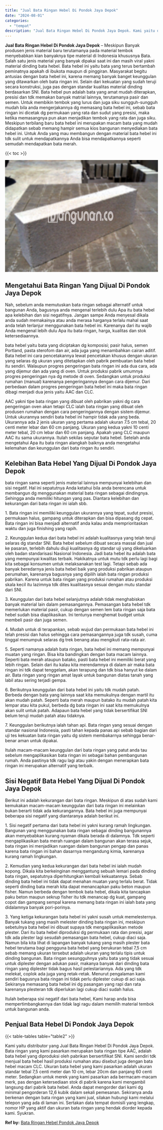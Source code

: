 ```yaml
---
title: "Jual Bata Ringan Hebel Di Pondok Jaya Depok"
date: "2024-08-01"
categories: 
  - "tempat"
description: "Jual Bata Ringan Hebel Di Pondok Jaya Depok. Kami yaitu distributor yang Jual Bata Ringan Hebel Di Pondok Jaya Depok. Bata ringan yang kami pasarkan merupaka..."
---
```


**Jual Bata Ringan Hebel Di Pondok Jaya Depok** – Meskipun Banyak produsen jenis material baru terutamanya pada material tembok menyebabkan kian banyaknya tipe material di Indonesia khususnya Bata. Salah satu jenis material yang banyak dipakai saat ini dan masih viral yakni material dinding bata hebel. Bata hebel ini yaitu bata yang terus bertambah peminatnya apakah di ibukota maupun di pinggiran. Masyarakat begitu antusias dengan bata hebel ini, karena memang banyak banget keunggulan yang ditawarkan oleh bata ringan ini. Selain dari kekuatan yang sudah teruji secara konstruksi, juga pas dengan standar kualitas material dinding berdasarkan SNI. Bata hebel pun adalah bata yang amat mudah diterapkan, presisi dan tdk memakan banyak matrial lainnya, terutamanya pasir dan semen. Untuk membikin tembok yang lurus dan juga siku sungguh-sungguh mudah bila anda mengerjakannya dg memasang bata hebel ini, sebab bata ringan ini dicetak dg permukaan yang rata dan sudut yang presisi, maka ketika memasangnya pun akan menjadikan tembok yang rata dan juga siku. Meskipun terbilang baru bata hebel ini merupakan macam bata yang mudah didapatkan sebab memang hampir semua kios bangunan menyediakan bata hebel ini. Untuk Anda yang mau membangun dengan material bata hebel ini tdk sulit untuk mendapatkannya Anda bisa mendapatkannya seperti semudah mendapatkan bata merah.

{{< toc >}}

![Jual Bata Ringan Hebel Di Pondok Jaya Depok](/images/jual-hebel-murah-01.png)

## Mengetahui Bata Ringan Yang Dijual Di Pondok Jaya Depok

Nah, sebelum anda memutuskan bata ringan sebagai alternatif untuk bangunan Anda, bagusnya anda mengenal terlebih dulu Apa itu bata hebel apa kelebihan dan sisi negatifnya. Jangan sampe Anda menyesal dikala anda sudah memakainya atau anda merasa harganya terlalu mahal saat anda telah terlanjur menggunakan bata hebel ini. Karenanya dari itu wajib Anda mengenal lebih dulu Apa itu bata ringan, harga, kualitas dan stok ketersediaannya.

bata hebel yaitu bata yang diciptakan dg komposisi; pasir halus, semen Portland, pasta sterofom dan air, ada juga yang menambahkan cairan aditif. Bata hebel ini cara pencetakannya lewat pencetakan khusus dengan ukuran yang selaras dg ukuran yang ditetapkan oleh pabrik pembuatan bata hebel itu sendiri. Walaupun progres pengeringan bata ringan ini ada dua cara, ada yang dijemur dan ada yang di oven. Untuk produksi pabrik umumnya progres pengeringan nya dg metode di oven. Sedangkan untuk produksi rumahan (manual) karenanya pengeringannya dengan cara dijemur. Dari perbedaan dalam progres pengeringan bata hebel ini maka bata ringan dibagi menjadi dua jenis yaitu AAC dan CLC.

AAC yakni tipe bata ringan yang dibuat oleh pabrikan yakni dg cara pengeringan oven akan tetapi CLC ialah bata ringan yang dibuat oleh produsen rumahan dengan cara pengeringannya dengan sistem dijemur. Untuk ukurannya sendiri bata hebel ini hampir tidak ada yang beda. Ukurannya ada 2 jenis ukuran yang pertama adalah ukuran 7.5 cm tebal, 20 centi meter lebar dan 60 cm panjang. Ukuran yang kedua yakni 10 centi meter tebal, 20 cm lebar dan 60 cm panjang. Apakah yang CLC maupun AAC itu sama ukurannya. Itulah sekilas seputar bata hebel. Setelah anda mengetahui Apa itu bata ringan alangkah baiknya anda mengetahui kelemahan dan keunggulan dari bata ringan itu sendiri.

## Kelebihan Bata Hebel Yang Dijual Di Pondok Jaya Depok

bata ringan sama seperti jenis material lainnya mempunyai kelebihan dan sisi negatif. Hal ini sepatutnya Anda ketahui bila anda berencana untuk membangun dg menggunakan material bata ringan sebagai dindingnya. Sehingga anda memiliki hitungan yang pas. Diantara kelebihan dan kekurangan dari bata ringan ini ialah sbb.

1\. Bata ringan ini memiliki keunggulan ukurannya yang tepat, sudut presisi, permukaan halus, gampang untuk diterapkan dan bisa dipasang dg cepat. Bata ringan ini bisa menjadi alternatif anda kalau anda memprioritaskan waktu dan juga finishing yang rapih.

2\. Keunggulan kedua dari bata hebel ini adalah kualitasnya yang telah teruji selaras dg standar SNI. Bata hebel sebelum dibuat secara massal dan jual ke pasaran, terlebih dahulu diuji kualitasnya dg standar uji yang dikeluarkan oleh badan standarisasi Nasional Indonesia. Jadi bata hebel itu adalah bata yang mempunyai kwalitas terbaik. Hakikatnya untuk mutu tdk perlu lagi bagi kita sebagai konsumen untuk melaksanakan test lagi. Tetapi sebab ada banyak beredarnya jenis bata hebel baik yang produksi pabrikan ataupun perumahan, karenanya bagusnya yang dipilih ialah bata ringan produksi pabrikan. Karena untuk bata ringan yang produksi rumahan atau produksi skala kecil itu lazimnya tdk dites kualitasnya sesuai dengan mutu standar dari SNI.

3\. Keunggulan dari bata hebel selanjutnya adalah tidak menghabiskan banyak material lain dalam pemasangannya. Pemasangan bata hebel tdk memerlukan material pasir, cukup dengan semen lem bata ringan saja bata hebel sudah bisa diaplikasikan. Ini tentunya menghemat budget untuk membeli pasir dan juga semen.

4\. Mudah untuk di terapankan, sebab wujud dan permukaan bata hebel ini telah presisi dan halus sehingga cara pemasangannya juga tdk susah, cuma tinggal menumpuk selaras dg trek benang atau mengikuti rata-rata air.

5\. Seperti namanya adalah bata ringan, bata hebel ini memang mempunyai muatan yang ringan. Bisa kita bandingkan dengan bata macam lainnya. Seperti bata merah ataupun batako, pasti bata hebel ini memiliki berat yang lebih ringan. Selain dari itu kalau kita merendamnya di dalam air maka bata ringan ini tdk dapat tenggelam, akan terapung dan tdk bisa hanyut ke dalam air. Bata ringan yang ringan amat layak untuk bangunan diatas tanah yang labil atau sering terjadi gempa.

6\. Berikutnya keunggulan dari bata hebel ini yaitu tdk mudah patah. Berbeda dengan bata yang lainnya saat kita memukulnya dengan martil itu akan mudah patah. Seperti bata merah maupun batako itu mudah patah kita lempar atau kita pukul, berbeda dg bata ringan ini saat kita memukulnya akan sulit untuk patah. Adapaun bata hebel yang tidak bersertifikat SNI belum teruji mudah patah atau tidaknya.

7\. Keunggulan berikutnya ialah tahan api. Bata ringan yang sesuai dengan standar nasional Indonesia, pasti tahan kepada panas api sebab bagian dari uji tes kekuatan bata ringan yaitu dg sistem membakarnya sehingga benar-benar aman untuk dipakai.

Itulah macam-macam keunggulan dari bata ringan yang patut anda tau sebelum mengaplikasikan bata ringan ini sebagai bahan pembangunan rumah. Anda pastinya tdk ragu lagi atau yakin dengan menerapkan bata ringan ini merupakan alternatif yang terbaik.

## Sisi Negatif Bata Hebel Yang Dijual Di Pondok Jaya Depok

Berikut ini adalah kekurangan dari bata ringan. Meskipun di atas sudah kami kemukakan macam-macam keunggulan dari bata ringan ini melainkan bukan berarti tidak ada kekurangannya. Bata hebel ini juga mempunyai beberapa sisi negatif yang diantaranya adalah berikut ini.

1\. Sisi negatif pertama dari bata hebel ini yakni kurang ramah lingkungan. Bangunan yang menggunakan bata ringan sebagai dinding bangunannya akan menyebabkan kurang nyaman dikala berada di dalamnya. Tdk seperti mengaplikasikan bata merah ruangan dalam bangunan akan terasa sejuk, bata ringan ini menjadikan ruangan dalam bangunan pengap dan panas karena bata ringan ini bahan dasarnya mengandung kimia, karenanya kurang ramah lingkungan.

2\. Kemudian yang kedua kekurangan dari bata hebel ini ialah mudah kopong. Dikala kita berkeinginan menggantung sebuah lemari pada dinding bata ringan, sepatutnya diperhitungkan kembali kekuatannya. Sebab dinding bata hebel ini tidak dapat menahan muatan yang terlalu berat. Tidak seperti dinding bata merah kita dapat menancapkan paku beton maupun fisher. Namun berbeda dengan tembok bata hebel, dikala kita tancapkan paku beton maupun sekrup fisher itu tdk menancap dg kuat, gampang copot dan gampang sempal karena memang bata ringan ini ialah bata yang didalamnya banyak pori-porinya.

3\. Yang ketiga kekurangan bata hebel ini yakni susah untuk memelesternya. Banyak tukang yang masih melester dinding bata ringan ini, meskipun sebetulnya bata hebel ini dibuat supaya tdk mengaplikasikan metode plester. Dari itu bata hebel diproduksi dg permukaan rata dan presisi, agar tdk ada plester lagi sesudah pemasangan bata hebel, cukup diaci saja. Namun bila kita lihat di lapangan banyak tukang yang masih plester bata hebel terutama bagi pengguna bata hebel yang berukuran tebal 7,5 cm sebab memang ukuran tersebut adalah ukuran yang terlalu tipis untuk dinding bangunan. Bata ringan sesungguhnya yaitu bata yang tidak sesuai untuk diplester dengan adukan pasir, makanya banyak dari dinding bata ringan yang diplester tidak bagus hasil pelestariannya. Ada yang tdk melekat, coplok ada juga yang retak-retak. Menurut pengalaman kami sendiri bagusnya bata ringan ini tidak perlu diplester cukup di aci saja. Sekiranya memasang bata hebel ini dg pasangan yang rapi dan rata karenanya plesteran tdk diperlukan lagi cukup diaci sudah halus.

Itulah beberapa sisi negatif dari bata hebel, Kami harap anda bisa mempertimbangkannya dan tidak lagi ragu dalam memilih material tembok untuk bangunan anda.

## Penjual Bata Hebel Di Pondok Jaya Depok

{{< table-tables table="table2" >}}

Kami yaitu distributor yang Jual Bata Ringan Hebel Di Pondok Jaya Depok. Bata ringan yang kami pasarkan merupakan bata ringan tipe AAC, adalah bata hebel yang diproduksi oleh pabrikan bersertifikat SNI. Kami sendiri tdk menjual bata hebel hasil produksi rumahan atau disebut juga dengan bata hebel macam CLC. Ukuran bata hebel yang kami pasarkan adalah ukuran standar tebal 7,5 centi meter dan 10 cm, lebar 20cm dan panjang 60 centi meter. Sedangkan untuk merek yang kami pasarkan ada bermacam-macam merk, pas dengan ketersediaan stok di pabrik karena kami mengambil langsung dari pabrik bata hebel. Anda dapat mengorder dari kami dg minimal pengorderan 12,6 kubik dalam sekali pemesanan. Sekiranya anda berkenan dengan bata ringan yang kami jual, silakan hubungi kami melalui telepon yang ada di laman ini. Sertakan data tempat domisili yang lengkap, nomor HP yang aktif dan ukuran bata ringan yang hendak diorder kepada kami. Syukran.

**Ref by:** [Bata Ringan Hebel Pondok Jaya Depok](https://id.wikipedia.org/wiki/Bata)
